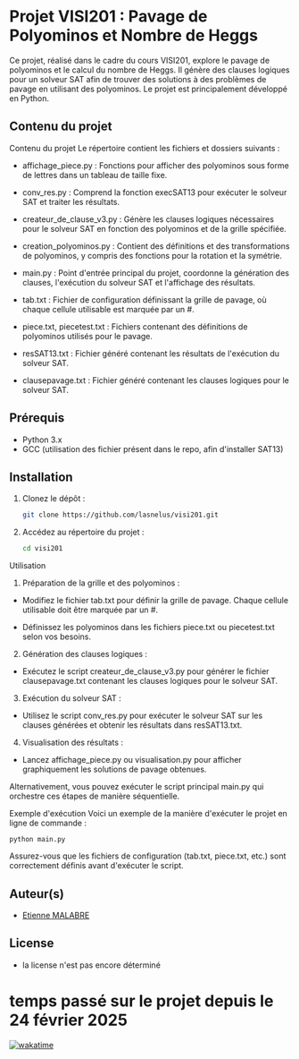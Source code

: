 # Projet VISI201 : Pavage de Polyominos et Nombre de Heggs

Ce projet, réalisé dans le cadre du cours VISI201, explore le pavage de polyominos et le calcul du nombre de Heggs. Il génère des clauses logiques pour un solveur SAT afin de trouver des solutions à des problèmes de pavage en utilisant des polyominos. Le projet est principalement développé en Python.

## Contenu du projet

Contenu du projet
Le répertoire contient les fichiers et dossiers suivants :

 - affichage_piece.py : Fonctions pour afficher des polyominos sous forme de lettres dans un tableau de taille fixe.​

 - conv_res.py : Comprend la fonction execSAT13 pour exécuter le solveur SAT et traiter les résultats.​

 - createur_de_clause_v3.py : Génère les clauses logiques nécessaires pour le solveur SAT en fonction des polyominos et de la grille spécifiée.​

 - creation_polyominos.py : Contient des définitions et des transformations de polyominos, y compris des fonctions pour la rotation et la symétrie.​

 - main.py : Point d'entrée principal du projet, coordonne la génération des clauses, l'exécution du solveur SAT et l'affichage des résultats.​

 - tab.txt : Fichier de configuration définissant la grille de pavage, où chaque cellule utilisable est marquée par un #.​

 - piece.txt, piecetest.txt : Fichiers contenant des définitions de polyominos utilisés pour le pavage.​

 - resSAT13.txt : Fichier généré contenant les résultats de l'exécution du solveur SAT.​

 - clausepavage.txt : Fichier généré contenant les clauses logiques pour le solveur SAT.​



## Prérequis

- Python 3.x
- GCC (utilisation des fichier présent dans le repo, afin d'installer SAT13)

## Installation

1. Clonez le dépôt :

   ```bash
   git clone https://github.com/lasnelus/visi201.git

2. Accédez au répertoire du projet :

    ```bash
    cd visi201

Utilisation
1. Préparation de la grille et des polyominos :

 - Modifiez le fichier tab.txt pour définir la grille de pavage. Chaque cellule utilisable doit être marquée par un #.​

 - Définissez les polyominos dans les fichiers piece.txt ou piecetest.txt selon vos besoins.​

2. Génération des clauses logiques :

 - Exécutez le script createur_de_clause_v3.py pour générer le fichier clausepavage.txt contenant les clauses logiques pour le solveur SAT.​

3. Exécution du solveur SAT :

 - Utilisez le script conv_res.py pour exécuter le solveur SAT sur les clauses générées et obtenir les résultats dans resSAT13.txt.​

4. Visualisation des résultats :

 - Lancez affichage_piece.py ou visualisation.py pour afficher graphiquement les solutions de pavage obtenues.​

Alternativement, vous pouvez exécuter le script principal main.py qui orchestre ces étapes de manière séquentielle.​

Exemple d'exécution
Voici un exemple de la manière d'exécuter le projet en ligne de commande :​

    python main.py

Assurez-vous que les fichiers de configuration (tab.txt, piece.txt, etc.) sont correctement définis avant d'exécuter le script.

## Auteur(s)

- [Etienne MALABRE](https://github.com/lasnelus/)

## License
- la license n'est pas encore déterminé

# temps passé sur le projet depuis le 24 février 2025
[![wakatime](https://wakatime.com/badge/user/5faeb795-a990-47af-8333-7f49032c5997.svg)](https://wakatime.com/@5faeb795-a990-47af-8333-7f49032c5997)
